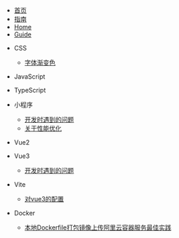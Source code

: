 
* [首页](zh-cn/)
* [指南](zh-cn/guide)
* [Home](/)
* [Guide](guide.md "The greatest guide in the world")

- CSS
   - [字体渐变色](./css/字体渐变色.md)

- JavaScript
  <!-- - [闭包](closure.md)
  - [原型](prototype.md) -->

- TypeScript
  <!-- - [闭包](closure.md)
  - [原型](prototype.md) -->

- 小程序
  - [开发时遇到的问题](小程序.md)
  - [关于性能优化](小程序性能优化.md)

- Vue2
  <!-- - [布局](vue2.md) -->

- Vue3
  - [开发时遇到的问题](vue3.md)

- Vite
  - [对vue3的配置](vite.md)

- Docker
  - [本地Dockerfile打包镜像上传阿里云容器服务最佳实践](docker上传阿里云.md)




